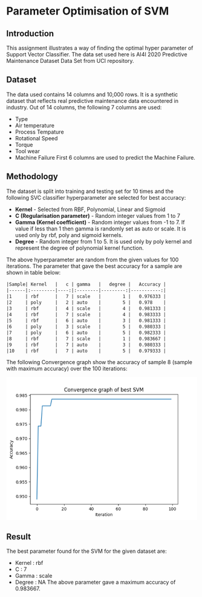 # Parameter Optimisation of SVM

## Introduction
This assignment illustrates a way of finding the optimal hyper parameter of Support Vector Classifier. The data set used here is AI4I 2020 Predictive Maintenance Dataset Data Set from UCI repository.


## Dataset
The data used contains 14 columns and 10,000 rows. It is a synthetic dataset that reflects real predictive maintenance data encountered in industry. Out of 14 columns, the following 7 columns are used:
- Type
- Air temperature
- Process Tempature
- Rotational Speed
- Torque
- Tool wear
- Machine Failure
First 6 columns are used to predict the Machine Failure.


## Methodology
The dataset is split into training and testing set for 10 times and the following SVC classifier hyperparameter are selected for best accuracy:
- **Kernel** - Selected from RBF, Polynomial, Linear and Sigmoid
-  **C (Regularisation parameter)** - Random integer values from 1 to 7
- **Gamma (Kernel coefficient)** - Random integer values from -1 to 7. If value if less than 1 then gamma is randomly set as auto or scale. It is used only by rbf, poly and sigmoid kernels.
- **Degree** - Random integer from 1 to 5. It is used only by poly kernel and represent the degree of polynomial kernel function.

The above hyperparameter are random from the given values for 100 iterations. The parameter that gave the best accuracy for a sample are shown in table below:

    |Sample| Kernel   |   c | gamma   |   degree |   Accuracy |
    |------|:---------|----:|:--------|---------:|-----------:|
    |1     | rbf      |   7 | scale   |        1 |   0.976333 |
    |2     | poly     |   2 | auto    |        5 |   0.978    |
    |3     | rbf      |   4 | scale   |        4 |   0.981333 |
    |4     | rbf      |   7 | scale   |        4 |   0.983333 |
    |5     | rbf      |   6 | auto    |        3 |   0.981333 |
    |6     | poly     |   3 | scale   |        5 |   0.980333 |
    |7     | poly     |   6 | auto    |        5 |   0.982333 |
    |8     | rbf      |   7 | scale   |        1 |   0.983667 |
    |9     | rbf      |   7 | auto    |        3 |   0.980333 |
    |10    | rbf      |   7 | auto    |        5 |   0.979333 |

The following Convergence graph show the accuracy of sample 8 (sample with maximum accuracy) over the 100 iterations:

![Convergence graph of sample 8](./images/100_iter.png)


## Result
The best parameter found for the SVM for the given dataset are:
- Kernel : rbf
- C : 7
- Gamma : scale
- Degree : NA
The above parameter gave a maximum accuracy of 0.983667.
